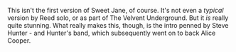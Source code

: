 This isn't the first version of Sweet Jane, of course. It's not even a *typical* version by Reed solo, or as part of The Velvent Underground. But it _is_ really quite stunning.  What really makes this, though, is the intro penned by Steve Hunter - and Hunter's band, which subsequently went on to back Alice Cooper.
